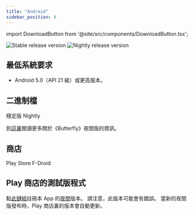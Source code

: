 ```yaml
---
title: "Android"
sidebar_position: 4
---
```


import DownloadButton from '@site/src/components/DownloadButton.tsx';

![Stable release version](https://img.shields.io/badge/dynamic/yaml?color=c4840d&label=Stable&query=%24.version&url=https%3A%2F%2Fraw.githubusercontent.com%2FLinwoodDev%2Fbutterfly%2Fstable%2Fapp%2Fpubspec.yaml&style=for-the-badge) ![Nightly release version](https://img.shields.io/badge/dynamic/yaml?color=f7d28c&label=Nightly&query=%24.version&url=https%3A%2F%2Fraw.githubusercontent.com%2FLinwoodDev%2Fbutterfly%2Fnightly%2Fapp%2Fpubspec.yaml&style=for-the-badge)

## 最低系統要求

* Android 5.0（API 21 級）或更高版本。

## 二進制檔

<div className="row margin-bottom--lg padding--sm">
<DownloadButton className="button button--outline button--info button--lg margin--sm" href="https://github.com/LinwoodDev/butterfly/releases/download/stable/linwood-butterfly-android.apk">
  穩定版
</DownloadButton>
<DownloadButton className="button button--outline button--danger button--lg margin--sm" href="https://github.com/LinwoodDev/butterfly/releases/download/nightly/linwood-butterfly-android.apk">
  Nightly
</DownloadButton>
</div>

到[這裏](/nightly)閱讀更多關於《Butterfly》夜間版的資訊。

## 商店

<div className="row margin-bottom--lg padding--sm">
<Link className="button button--outline button--primary button--lg margin--sm" href="https://play.google.com/store/apps/details?id=dev.linwood.butterfly">
  Play Store
</Link>
<Link className="button button--outline button--primary button--lg margin--sm" href="https://f-droid.org/de/packages/dev.linwood.butterfly">
  F-Droid
</Link>
</div>

## Play 商店的測試版程式

點[此鏈結](https://play.google.com/apps/testing/dev.linwood.butterfly)註冊本 App 的[夜間](/nightly)版本。 請注意，此版本可能會有錯誤。 當新的夜間版發布時，Play 商店裏的版本會自動更新。
